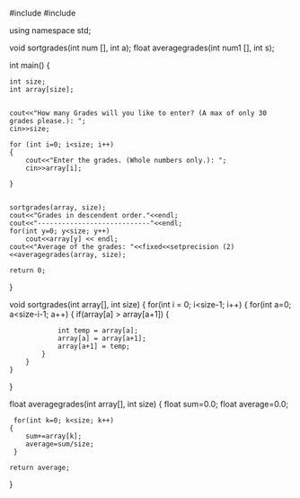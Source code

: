 

#include<iostream>
#include<iomanip>

using namespace std;

void sortgrades(int num [], int a);
float averagegrades(int num1 [], int s);



int main()
{
	
	int size;
	int array[size];
	
	
	cout<<"How many Grades will you like to enter? (A max of only 30 grades please.): ";
	cin>>size;
	
	for (int i=0; i<size; i++)
	{
		cout<<"Enter the grades. (Whole numbers only.): ";
		cin>>array[i];
		
	}
	
	
	sortgrades(array, size);
	cout<<"Grades in descendent order."<<endl;
	cout<<"----------------------------"<<endl;
	for(int y=0; y<size; y++)
        cout<<array[y] << endl;
    cout<<"Average of the grades: "<<fixed<<setprecision (2)<<averagegrades(array, size);
	
	return 0;
 } 
 
 
 void sortgrades(int array[], int size)
 {
 	for(int i = 0; i<size-1; i++)
	{
        for(int a=0; a<size-i-1; a++)
		{
            if(array[a] > array[a+1])
			{
                
                int temp = array[a];
                array[a] = array[a+1];
                array[a+1] = temp;
            }
        }
    }
 }
 
 float averagegrades(int array[], int size)
 {
 	float sum=0.0;
 	float average=0.0;
 	
	 for(int k=0; k<size; k++)
 	{
 		sum+=array[k];
 		average=sum/size;
	 }
	
 	return average;
 }
